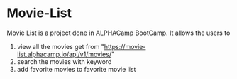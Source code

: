 # Movie-List

Movie List is a project done in ALPHACamp BootCamp.
It allows the users to 
1. view all the movies get from "https://movie-list.alphacamp.io/api/v1/movies/"
2. search the movies with keyword
3. add favorite movies to favorite movie list
